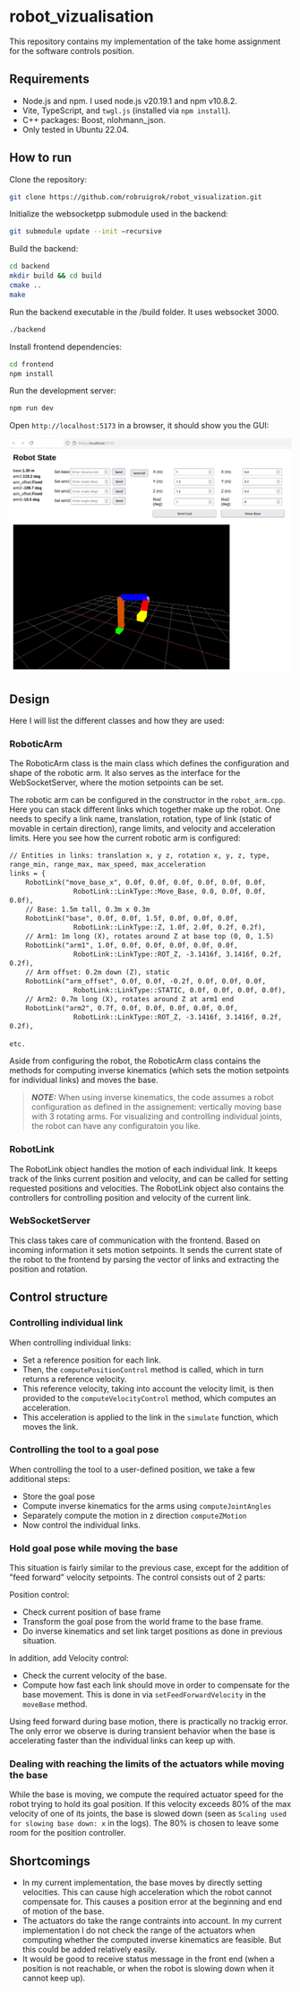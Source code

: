 # robot_vizualisation

This repository contains my implementation of the take home assignment for the software controls position.

## Requirements
- Node.js and npm. I used node.js v20.19.1 and npm v10.8.2.
- Vite, TypeScript, and `twgl.js` (installed via `npm install`).
- C++ packages: Boost, nlohmann_json.
- Only tested in Ubuntu 22.04.


## How to run
Clone the repository:
```bash
git clone https://github.com/robruigrok/robot_visualization.git
```
Initialize the websocketpp submodule used in the backend:
```bash
git submodule update --init –recursive 
```

Build the backend:
```bash
cd backend
mkdir build && cd build
cmake ..
make
```
Run the backend executable in the /build folder. It uses websocket 3000.
```bash
./backend
```
Install frontend dependencies:
```bash
cd frontend
npm install
```
Run the development server:
```bash
npm run dev
```
Open `http://localhost:5173` in a browser, it should show you the GUI:

![Alt text](GUI_example.png)


## Design

Here I will list the different classes and how they are used:

### RoboticArm
The RoboticArm class is the main class which defines the configuration and shape of the robotic arm. It also serves as the interface for the WebSocketServer, where the motion setpoints can be set.

The robotic arm can be configured in the constructor in the ```robot_arm.cpp```. Here you can stack different links which together make up the robot. One needs to specify a link name, translation, rotation, type of link (static of movable in certain direction), range limits, and velocity and acceleration limits. Here you see how the current robotic arm is configured:

```
// Entities in links: translation x, y z, rotation x, y, z, type, range_min, range_max, max_speed, max_acceleration    
links = {
    RobotLink("move_base_x", 0.0f, 0.0f, 0.0f, 0.0f, 0.0f, 0.0f,
                RobotLink::LinkType::Move_Base, 0.0, 0.0f, 0.0f, 0.0f),     
    // Base: 1.5m tall, 0.3m x 0.3m
    RobotLink("base", 0.0f, 0.0f, 1.5f, 0.0f, 0.0f, 0.0f,
                RobotLink::LinkType::Z, 1.0f, 2.0f, 0.2f, 0.2f),
    // Arm1: 1m long (X), rotates around Z at base top (0, 0, 1.5)
    RobotLink("arm1", 1.0f, 0.0f, 0.0f, 0.0f, 0.0f, 0.0f,
                RobotLink::LinkType::ROT_Z, -3.1416f, 3.1416f, 0.2f, 0.2f),
    // Arm offset: 0.2m down (Z), static
    RobotLink("arm_offset", 0.0f, 0.0f, -0.2f, 0.0f, 0.0f, 0.0f,
                RobotLink::LinkType::STATIC, 0.0f, 0.0f, 0.0f, 0.0f),
    // Arm2: 0.7m long (X), rotates around Z at arm1 end
    RobotLink("arm2", 0.7f, 0.0f, 0.0f, 0.0f, 0.0f, 0.0f,
                RobotLink::LinkType::ROT_Z, -3.1416f, 3.1416f, 0.2f, 0.2f),

etc.
```
Aside from configuring the robot, the RoboticArm class contains the methods for computing inverse kinematics (which sets the motion setpoints for individual links) and moves the base.

> **_NOTE:_**  When using inverse kinematics, the code assumes a robot configuration as defined in the assignement: vertically moving base with 3 rotating arms. For visualizing and controlling individual joints, the robot can have any configuratoin you like.

### RobotLink
The RobotLink object handles the motion of each individual link. It keeps track of the links current position and velocity, and can be called for setting requested positions and velocities. The RobotLink object also contains the controllers for controlling position and velocity of the current link.

### WebSocketServer
This class takes care of communication with the frontend. Based on incoming information it sets motion setpoints. It sends the current state of the robot to the frontend by parsing the vector of links and extracting the position and rotation.


## Control structure

### Controlling individual link
When controlling individual links:
- Set a reference position for each link.
- Then, the ```computePositionControl``` method is called, which in turn returns a reference velocity. 
- This reference velocity, taking into account the velocity limit, is then provided to the ```computeVelocityControl``` method, which computes an acceleration. 
- This acceleration is applied to the link in the ```simulate``` function, which moves the link.

### Controlling the tool to a goal pose
When controlling the tool to a user-defined position, we take a few additional steps:

- Store the goal pose 
- Compute inverse kinematics for the arms using ```computeJointAngles```
- Separately compute the motion in z direction ```computeZMotion```
- Now control the individual links.

### Hold goal pose while moving the base
This situation is fairly similar to the previous case, except for the addition of "feed forward" velocity setpoints. The control consists out of 2 parts:

Position control:
- Check current position of base frame
- Transform the goal pose from the world frame to the base frame.
- Do inverse kinematics and set link target positions as done in previous situation.

In addition, add Velocity control:

- Check the current velocity of the base.
- Compute how fast each link should move in order to compensate for the base movement. This is done in via ```setFeedForwardVelocity``` in the ```moveBase``` method.

Using feed forward during base motion, there is practically no trackig error. The only error we observe is during transient behavior when the base is accelerating faster than the individual links can keep up with.

### Dealing with reaching the limits of the actuators while moving the base
While the base is moving, we compute the required actuator speed for the robot trying to hold its goal position. If this velocity exceeds 80% of the max velocity of one of its joints, the base is slowed down (seen as ```Scaling used for slowing base down: x``` in the logs). The 80% is chosen to leave some room for the position controller.

## Shortcomings

- In my current implementation, the base moves by directly setting velocities. This can cause high acceleration which the robot cannot compensate for. This causes a position error at the beginning and end of motion of the base.
- The actuators do take the range contraints into account. In my current implementation I do not check the range of the actuators when computing whether the computed inverse kinematics are feasible. But this could be added relatively easily.
- It would be good to receive status message in the front end (when a position is not reachable, or when the robot is slowing down when it cannot keep up).